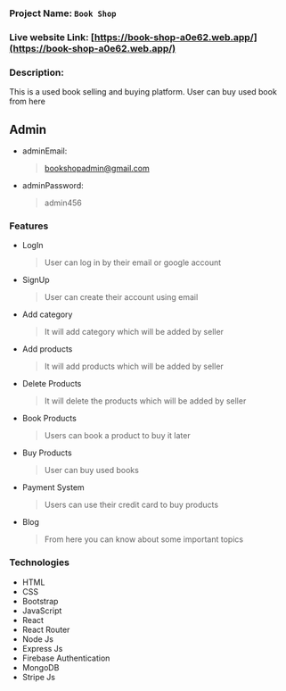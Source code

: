 ### Project Name: `Book Shop`

### Live website Link: [https://book-shop-a0e62.web.app/](https://book-shop-a0e62.web.app/)

### Description:

This is a used book selling and buying platform. User can buy used book from here

## Admin

- adminEmail:
  > bookshopadmin@gmail.com
- adminPassword:
  > admin456

### Features

- LogIn
  > User can log in by their email or google account
- SignUp
  > User can create their account using email
- Add category
  > It will add category which will be added by seller
- Add products
  > It will add products which will be added by seller
- Delete Products
  > It will delete the products which will be added by seller
- Book Products
  > Users can book a product to buy it later
- Buy Products
  > User can buy used books
- Payment System
  > Users can use their credit card to buy products
- Blog
  > From here you can know about some important topics

### Technologies

- HTML
- CSS
- Bootstrap
- JavaScript
- React
- React Router
- Node Js
- Express Js
- Firebase Authentication
- MongoDB
- Stripe Js
